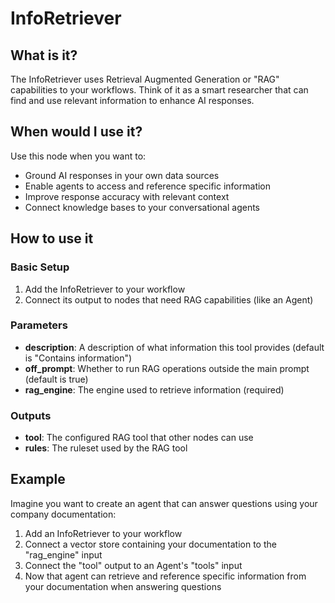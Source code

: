 # InfoRetriever

## What is it?

The InfoRetriever uses Retrieval Augmented Generation or "RAG" capabilities to your workflows. Think of it as a smart researcher that can find and use relevant information to enhance AI responses.

## When would I use it?

Use this node when you want to:

- Ground AI responses in your own data sources
- Enable agents to access and reference specific information
- Improve response accuracy with relevant context
- Connect knowledge bases to your conversational agents

## How to use it

### Basic Setup

1. Add the InfoRetriever to your workflow
1. Connect its output to nodes that need RAG capabilities (like an Agent)

### Parameters

- **description**: A description of what information this tool provides (default is "Contains information")
- **off_prompt**: Whether to run RAG operations outside the main prompt (default is true)
- **rag_engine**: The engine used to retrieve information (required)

### Outputs

- **tool**: The configured RAG tool that other nodes can use
- **rules**: The ruleset used by the RAG tool

## Example

Imagine you want to create an agent that can answer questions using your company documentation:

1. Add an InfoRetriever to your workflow
1. Connect a vector store containing your documentation to the "rag_engine" input
1. Connect the "tool" output to an Agent's "tools" input
1. Now that agent can retrieve and reference specific information from your documentation when answering questions